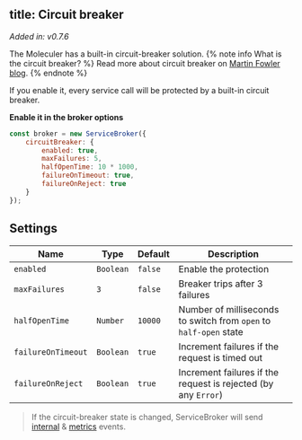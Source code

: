 title: Circuit breaker
---
_Added in: v0.7.6_

The Moleculer has a built-in circuit-breaker solution.
{% note info What is the circuit breaker? %}
Read more about circuit breaker on [Martin Fowler blog](https://martinfowler.com/bliki/CircuitBreaker.html).
{% endnote %}

If you enable it, every service call will be protected by a built-in circuit breaker.

**Enable it in the broker options**
```js
const broker = new ServiceBroker({
    circuitBreaker: {
        enabled: true,
        maxFailures: 5,
        halfOpenTime: 10 * 1000,
        failureOnTimeout: true,
        failureOnReject: true
    }
});
```

## Settings

| Name | Type | Default | Description |
| ---- | ---- | ------- | ----------- |
| `enabled` | `Boolean` | `false` | Enable the protection |
| `maxFailures` | `3` | `false` | Breaker trips after 3 failures |
| `halfOpenTime` | `Number` | `10000` | Number of milliseconds to switch from `open` to `half-open` state |
| `failureOnTimeout` | `Boolean` | `true` | Increment failures if the request is timed out |
| `failureOnReject` | `Boolean` | `true` | Increment failures if the request is rejected (by any `Error`) |

> If the circuit-breaker state is changed, ServiceBroker will send [internal](broker.html#Internal-events) & [metrics](metrics.html#Circuit-breaker-events) events.